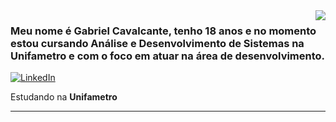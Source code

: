 <img align='right' src="https://github-readme-stats.vercel.app/api?username=gabrielovski&show_icons=true&theme=tokyonight&cache_seconds=2300">

### Meu nome é Gabriel Cavalcante, tenho 18 anos e no momento estou cursando Análise e Desenvolvimento de Sistemas na Unifametro e com o foco em atuar na área de desenvolvimento.

<a href="https://www.linkedin.com/in/gabrielcavalcante30/" title="LinkedIn">
  <img src="https://img.shields.io/badge/-Linkedin-0e76a8?style=for-the-badge&logo=Linkedin&logoColor=white&link=https://www.linkedin.com/in/gabrielcavalcante30/" alt="LinkedIn"/></a>

<p> Estudando na <b>Unifametro</b>

<hr>
